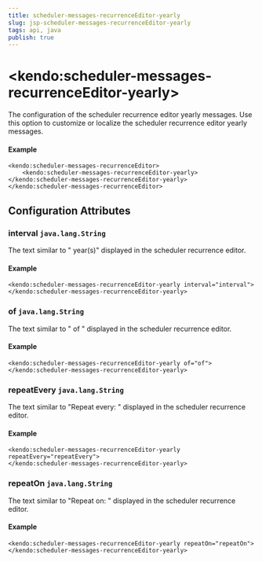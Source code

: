 ```yaml
---
title: scheduler-messages-recurrenceEditor-yearly
slug: jsp-scheduler-messages-recurrenceEditor-yearly
tags: api, java
publish: true
---
```


# \<kendo:scheduler-messages-recurrenceEditor-yearly\>

The configuration of the scheduler recurrence editor yearly messages. Use this option to customize or localize the scheduler recurrence editor yearly messages.

#### Example
    <kendo:scheduler-messages-recurrenceEditor>
        <kendo:scheduler-messages-recurrenceEditor-yearly></kendo:scheduler-messages-recurrenceEditor-yearly>
    </kendo:scheduler-messages-recurrenceEditor>

## Configuration Attributes

### interval `java.lang.String`

The text similar to " year(s)" displayed in the scheduler recurrence editor.

#### Example
    <kendo:scheduler-messages-recurrenceEditor-yearly interval="interval">
    </kendo:scheduler-messages-recurrenceEditor-yearly>

### of `java.lang.String`

The text similar to " of " displayed in the scheduler recurrence editor.

#### Example
    <kendo:scheduler-messages-recurrenceEditor-yearly of="of">
    </kendo:scheduler-messages-recurrenceEditor-yearly>

### repeatEvery `java.lang.String`

The text similar to "Repeat every: " displayed in the scheduler recurrence editor.

#### Example
    <kendo:scheduler-messages-recurrenceEditor-yearly repeatEvery="repeatEvery">
    </kendo:scheduler-messages-recurrenceEditor-yearly>

### repeatOn `java.lang.String`

The text similar to "Repeat on: " displayed in the scheduler recurrence editor.

#### Example
    <kendo:scheduler-messages-recurrenceEditor-yearly repeatOn="repeatOn">
    </kendo:scheduler-messages-recurrenceEditor-yearly>

